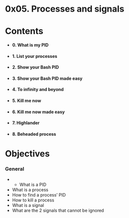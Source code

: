 
# 0x05. Processes and signals

  

# **Contents**

  
- #### 0. What is my PID

- #### 1. List your processes
  
-  #### 2. Show your Bash PID

-  #### 3. Show your Bash PID made easy

- #### 4. To infinity and beyond

-  #### 5. Kill me now

-  #### 6. Kill me now made easy

-  #### 7. Highlander
- #### 8. Beheaded process

# Objectives




### General

- -   What is a PID
-   What is a process
-   How to find a process’ PID
-   How to kill a process
-   What is a signal
-   What are the 2 signals that cannot be ignored


